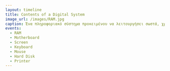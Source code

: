 ```yaml
---
layout: timeline 
title: Contents of a Digital System   
image_url: /images/RAM.jpg
caption: Ένα πληροφοριακό σύστημα προκειμένου να λειτουργήσει σωστά, χρειάζεται να διαθέτει μνήμη ώστε να μπορεί να αποθηκεύει προσωρινά δεδομένα. Για να μπορέσει να επικοινωνεί όμως η μνήμη με την κεντρική μονάδα του υπολογιστή, χρειαζόμαστε μια μητρική πλακέτα. Όλα αυτά συντηρούν το περιεχόμενο ενός πληροφοριακού συστήματος.   
events:
  - RAM
  - Motherboard
  - Screen
  - Keyboard
  - Mouse
  - Hard Disk
  - Printer  
---
```

